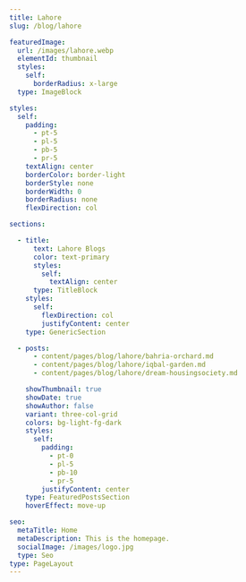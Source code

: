 ```yaml
---
title: Lahore
slug: /blog/lahore

featuredImage:
  url: /images/lahore.webp
  elementId: thumbnail
  styles:
    self:
      borderRadius: x-large
  type: ImageBlock

styles:
  self:
    padding:
      - pt-5
      - pl-5
      - pb-5
      - pr-5
    textAlign: center
    borderColor: border-light
    borderStyle: none
    borderWidth: 0
    borderRadius: none
    flexDirection: col

sections:

  - title:
      text: Lahore Blogs
      color: text-primary
      styles:
        self:
          textAlign: center
      type: TitleBlock
    styles:
      self:
        flexDirection: col
        justifyContent: center
    type: GenericSection

  - posts:
      - content/pages/blog/lahore/bahria-orchard.md
      - content/pages/blog/lahore/iqbal-garden.md
      - content/pages/blog/lahore/dream-housingsociety.md

    showThumbnail: true
    showDate: true
    showAuthor: false
    variant: three-col-grid
    colors: bg-light-fg-dark
    styles:
      self:
        padding:
          - pt-0
          - pl-5
          - pb-10
          - pr-5
        justifyContent: center
    type: FeaturedPostsSection
    hoverEffect: move-up

seo:
  metaTitle: Home
  metaDescription: This is the homepage.
  socialImage: /images/logo.jpg
  type: Seo
type: PageLayout
---
```

